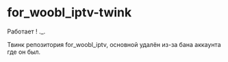 # for_woobl_iptv-twink
Работает ! ._.

Твинк репозитория for_woobl_iptv, основной удалён из-за бана аккаунта где он был.